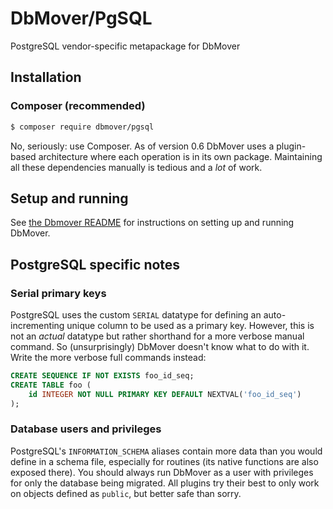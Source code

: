 # DbMover/PgSQL
PostgreSQL vendor-specific metapackage for DbMover

## Installation

### Composer (recommended)
```sh
$ composer require dbmover/pgsql
```

No, seriously: use Composer. As of version 0.6 DbMover uses a plugin-based
architecture where each operation is in its own package. Maintaining all these
dependencies manually is tedious and a _lot_ of work.

## Setup and running
See [the Dbmover README](http://dbmover.monomelodies.nl/docs/) for instructions
on setting up and running DbMover.

## PostgreSQL specific notes

### Serial primary keys
PostgreSQL uses the custom `SERIAL` datatype for defining an
auto-incrementing unique column to be used as a primary key. However, this is
not an _actual_ datatype but rather shorthand for a more verbose manual command.
So (unsurprisingly) DbMover doesn't know what to do with it. Write the more
verbose full commands instead:

```sql
CREATE SEQUENCE IF NOT EXISTS foo_id_seq;
CREATE TABLE foo (
    id INTEGER NOT NULL PRIMARY KEY DEFAULT NEXTVAL('foo_id_seq')
);
```

### Database users and privileges
PostgreSQL's `INFORMATION_SCHEMA` aliases contain more data than you would
define in a schema file, especially for routines (its native functions are also
exposed there). You should always run DbMover as a user with privileges for only
the database being migrated. All plugins try their best to only work on objects
defined as `public`, but better safe than sorry.

